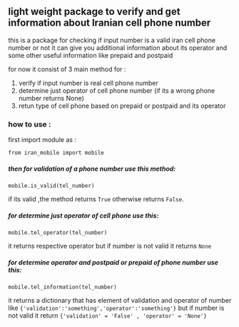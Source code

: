 ## light weight package to verify and get information about Iranian cell phone number
this is a package for checking if input number is a valid iran cell phone number or not
it can give you additional information about its operator and some other useful information like prepaid and postpaid

for now it consist of 3 main method for :

1. verify if input number is real cell phone number
2. determine just operator of cell phone number (if its a wrong phone number returns None)
3. retun type of cell phone based on prepaid or postpaid and its operator 

### how to use :
first import module as :
```    
from iran_mobile import mobile
```

##### then for validation of a phone number use this method:
```
mobile.is_valid(tel_number)
```
if its valid ,the method returns `True` otherwise returns `False`.

##### for determine just operator of cell phone use this:
```
mobile.tel_operator(tel_number)
```
it returns respective operator but if number is not valid it returns `None`

##### for determine operator and postpaid or prepaid of phone number use this:
```
mobile.tel_information(tel_number)
```
it returns a dictionary that has element of validation and operator of number like `{'validation':'something','operator':'something'}`
but if number is not valid it return `{'validation' = 'False' , 'operator' = 'None'}`



